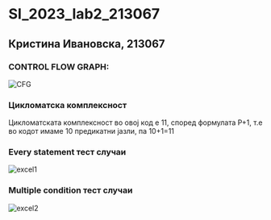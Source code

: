 # SI_2023_lab2_213067
## Кристина Ивановска, 213067

### CONTROL FLOW GRAPH:
![CFG](https://github.com/kivanovska/SI_2023_lab2_213067/assets/129380149/de5f2019-2fe1-40f4-aa25-0728609605a6)

### Цикломатска комплексност
Цикломатската комплексност во овој код е 11, според формулата P+1, т.е во кодот имаме 10 предикатни јазли, па 10+1=11

### Every statement тест случаи

![excel1](https://github.com/kivanovska/SI_2023_lab2_213067/assets/129380149/e81bac85-b6ed-4abf-9f7a-a96204f569db)

### Multiple condition тест случаи
![excel2](https://github.com/kivanovska/SI_2023_lab2_213067/assets/129380149/2892ec6f-e789-4496-9e31-9deef76e40e1)




